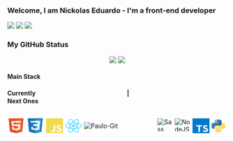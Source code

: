 ### Welcome, I am Nickolas Eduardo - I'm a front-end developer
<div>
  <a href="https://www.linkedin.com/in/nickolas-eduardo-175345231" target="_blank"><img src="https://img.shields.io/badge/-LinkedIn-%230077B5?style=for-the-badge&logo=linkedin&logoColor=white" target="_blank"></a>
  <a href="https://www.instagram.com/Nickolasedu_/" target="_blank"><img src="https://img.shields.io/badge/-Instagram-%23E4405F?style=for-the-badge&logo=instagram&logoColor=white"   target="_blank"></a>
  <a href = "mailto:nickolasvieira.el@gmail.com"><img src="https://img.shields.io/badge/-Gmail-%23333?style=for-the-badge&logo=gmail&logoColor=white" target="_blank"></a>
  
</div>

### My GitHub Status


<div align="center">
  <img height="180em" src="https://github-readme-stats.vercel.app/api?username=nickolasEdu&show_icons=true&theme=dark&include_all_commits=true&count_private=true"/>
  <img height="180em" src="https://github-readme-stats.vercel.app/api/top-langs/?username=nickolasEdu&layout=compact&langs_count=7&theme=dark"/>
</div>

#### Main Stack

 <p><strong>Currently                          ㅤㅤㅤㅤㅤㅤㅤㅤㅤㅤㅤㅤㅤㅤㅤㅤ|ㅤㅤㅤㅤㅤㅤㅤㅤㅤㅤㅤㅤㅤㅤㅤㅤㅤ         Next Ones</strong></p> 
<div style="display: inline_block"><br>
  <img title="HTML5" align="center" alt="HTML" height="35" width="40" src="https://raw.githubusercontent.com/devicons/devicon/master/icons/html5/html5-original.svg">
  <img title="CSS3" align="center" alt="CSS" height="35" width="40" src="https://raw.githubusercontent.com/devicons/devicon/master/icons/css3/css3-original.svg">
  <img title="Javascrpit" align="center" alt="Js" height="35" width="40" src="https://raw.githubusercontent.com/devicons/devicon/master/icons/javascript/javascript-plain.svg">
  <img title="React" align="center" alt="React" height="35" width="40" src="https://raw.githubusercontent.com/devicons/devicon/master/icons/react/react-original.svg">
  <img title="Git" align="center" alt="Paulo-Git" height="30" width="40" src="https://icongr.am/devicon/git-original.svg?size=128&color=currentColor">
  
  <img title="Python" align="right" alt="Python" height="35" width="40" src="https://raw.githubusercontent.com/devicons/devicon/master/icons/python/python-original.svg">
  <img title="Typescript" align="right" alt="Ts" height="35" width="40" src="https://raw.githubusercontent.com/devicons/devicon/master/icons/typescript/typescript-plain.svg">
  <img title="Nodejs" align="right" alt="NodeJS" height="30" width="40" src="https://cdn.jsdelivr.net/gh/devicons/devicon/icons/nodejs/nodejs-plain.svg" />
  <img title="SASS" align="right" alt="Sass" height="30" width="40" src="https://cdn.jsdelivr.net/gh/devicons/devicon/icons/sass/sass-original.svg" />
</div>
